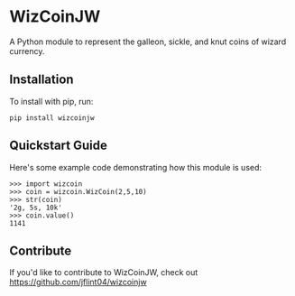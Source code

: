 WizCoinJW
======

A Python module to represent the galleon, sickle, and knut coins of wizard currency.

Installation
------------

To install with pip, run:

    pip install wizcoinjw

Quickstart Guide
----------------

Here's some example code demonstrating how this module is used:

	>>> import wizcoin
	>>> coin = wizcoin.WizCoin(2,5,10)
	>>> str(coin)
	'2g, 5s, 10k'
	>>> coin.value()
	1141



Contribute
----------

If you'd like to contribute to WizCoinJW, check out https://github.com/jflint04/wizcoinjw
